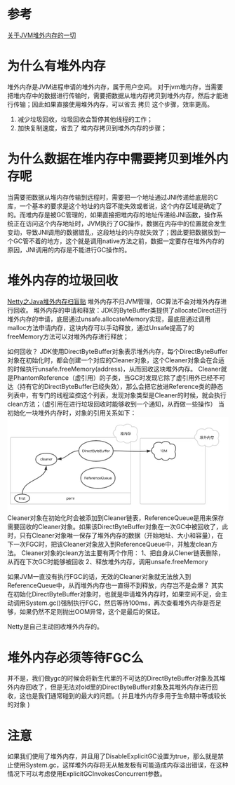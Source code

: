# 参考
[关于JVM堆外内存的一切](https://juejin.im/post/5be538fff265da611b57da10)
# 为什么有堆外内存
堆外内存是JVM进程申请的堆外内存，属于用户空间。
对于jvm堆内存，当需要把堆内存中的数据进行传输时，需要把数据从堆内存拷贝到堆外内存，然后才能进行传输；因此如果直接使用堆外内存，可以省去 拷贝 这个步骤，效率更高。
1. 减少垃圾回收，垃圾回收会暂停其他线程的工作；
2. 加快复制速度，省去了 堆内存拷贝到堆外内存的步骤；

# 为什么数据在堆内存中需要拷贝到堆外内存呢
当需要把数据从堆内存传输到远程时，需要把一个地址通过JNI传递给底层的C库，一个基本的要求是这个地址的内容不能失效或者说，这个内存区域是确定了的。而堆内存是被GC管理的，如果直接把堆内存的地址传递给JNI函数，操作系统正在访问这个内存地址时，JVM执行了GC操作，数据在内存中的位置就会发生变动，导致JNI调用的数据错乱，这段地址的内存就失效了；因此要把数据放到一个GC管不着的地方，这个就是调用native方法之前，数据一定要存在堆外内存的原因，JNI调用的内存是不能进行GC操作的。

# 堆外内存的垃圾回收
[Netty之Java堆外内存扫盲贴](http://calvin1978.blogcn.com/articles/directbytebuffer.html)
堆外内存不归JVM管理，GC算法不会对堆外内存进行回收。
堆外内存的申请和释放：JDK的ByteBuffer类提供了allocateDirect进行堆外内存的申请，底层通过unsafe.allocateMemory实现，最底层通过调用malloc方法申请内存，这块内存可以手动释放，通过Unsafe提高了的freeMemory方法可以对堆外内存进行释放；

如何回收？
JDK使用DirectByteBuffer对象表示堆外内存，每个DirectByteBuffer对象在初始化时，都会创建一个对应的Cleaner对象，这个Cleaner对象会在合适的时候执行unsafe.freeMemory(address)，从而回收这块堆外内存。
Cleaner就是PhantomReference（虚引用）的子类，当GC时发现它除了虚引用外已经不可达（持有它的DirectByteBuffer已经失效），那么会把它放进Reference类的静态列表中，有专门的线程监控这个列表，发现对象类型是Cleaner的时候，就会执行clean方法；（虚引用在进行垃圾回收时能够收到一个通知，从而做一些操作）
当初始化一块堆外内存时，对象的引用关系如下：
![](media/15651472709386.jpg)
Cleaner对象在初始化时会被添加到Cleaner链表，ReferenceQueue是用来保存需要回收的Cleaner对象。如果该DirectByteBuffer对象在一次GC中被回收了，此时，只有Cleaner对象唯一保存了堆外内存的数据（开始地址、大小和容量），在下一次FGC时，把该Cleaner对象放入到ReferenceQueue中，并触发clean方法。
Cleaner对象的clean方法主要有两个作用：
1、把自身从Clener链表删除，从而在下次GC时能够被回收
2、释放堆外内存，调用unsafe.freeMemory

如果JVM一直没有执行FGC的话，无效的Cleaner对象就无法放入到ReferenceQueue中，从而堆外内存也一直得不到释放，内存岂不是会爆？
其实在初始化DirectByteBuffer对象时，也就是申请堆外内存时，如果空间不足，会主动调用System.gc()强制执行FGC，然后等待100ms，再次查看堆外内存是否足够，如果仍然不足则抛出OOM异常，这个是最后的保证。

Netty是自己主动回收堆外内存的。

# 堆外内存必须等待FGC么
并不是，我们做ygc的时候会将新生代里的不可达的DirectByteBuffer对象及其堆外内存回收了，但是无法对old里的DirectByteBuffer对象及其堆外内存进行回收，这也是我们通常碰到的最大的问题。( 并且堆外内存多用于生命期中等或较长的对象 )

# 注意
如果我们使用了堆外内存，并且用了DisableExplicitGC设置为true，那么就是禁止使用System.gc，这样堆外内存将无从触发极有可能造成内存溢出错误，在这种情况下可以考虑使用ExplicitGCInvokesConcurrent参数。


